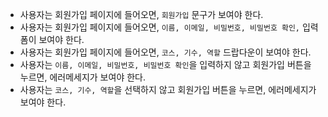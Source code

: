 - 사용자는 회원가입 페이지에 들어오면, `회원가입` 문구가 보여야 한다.
- 사용자는 회원가입 페이지에 들어오면, `이름, 이메일, 비밀번호, 비밀번호 확인,` 입력 폼이 보여야 한다.
- 사용자는 회원가입 페이지에 들어오면, `코스, 기수, 역할` 드랍다운이 보여야 한다.
- 사용자는 `이름, 이메일, 비밀번호, 비밀번호 확인`을 입력하지 않고 회원가입 버튼을 누르면, 에러메세지가 보여야 한다.
- 사용자는 `코스, 기수, 역할`을 선택하지 않고 회원가입 버튼을 누르면, 에러메세지가 보여야 한다.
